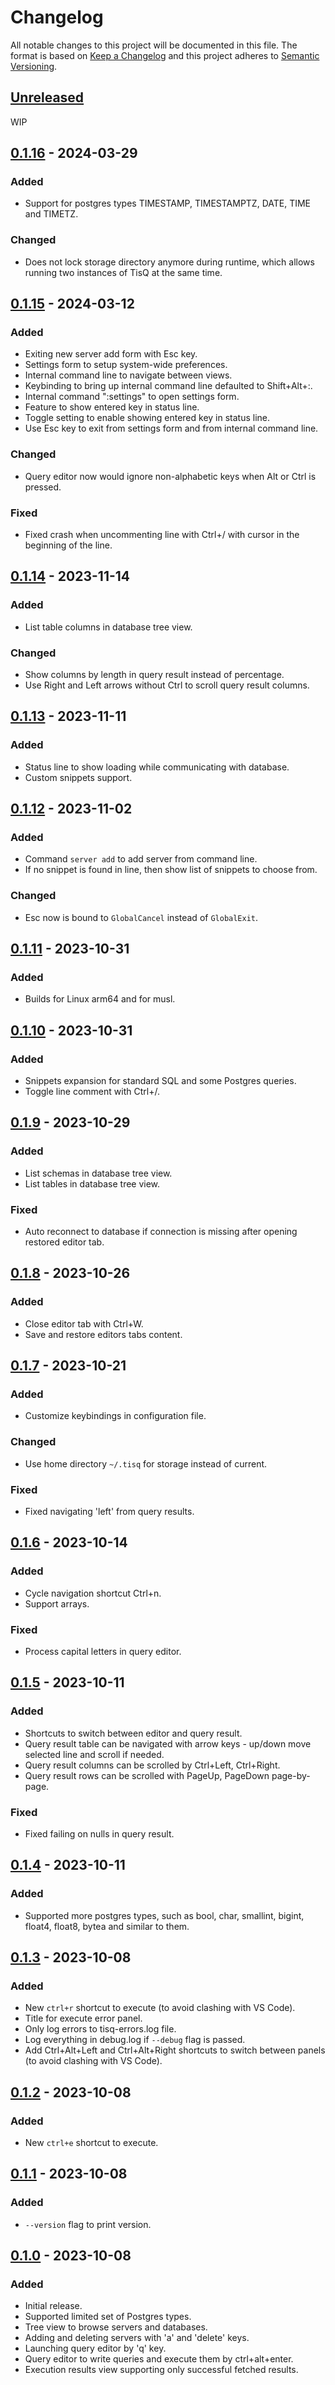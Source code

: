 # Changelog

All notable changes to this project will be documented in this file.
The format is based on [Keep a Changelog](http://keepachangelog.com/)
and this project adheres to [Semantic Versioning](http://semver.org/).

<!-- next-header -->

## [Unreleased]

WIP

## [0.1.16] - 2024-03-29

### Added

- Support for postgres types TIMESTAMP, TIMESTAMPTZ, DATE, TIME and TIMETZ.

### Changed

- Does not lock storage directory anymore during runtime, which allows running two instances of TisQ at the same time.

## [0.1.15] - 2024-03-12

### Added

- Exiting new server add form with Esc key.
- Settings form to setup system-wide preferences.
- Internal command line to navigate between views.
- Keybinding to bring up internal command line defaulted to Shift+Alt+:.
- Internal command ":settings" to open settings form.
- Feature to show entered key in status line.
- Toggle setting to enable showing entered key in status line.
- Use Esc key to exit from settings form and from internal command line.

### Changed

- Query editor now would ignore non-alphabetic keys when Alt or Ctrl is pressed.

### Fixed

- Fixed crash when uncommenting line with Ctrl+/ with cursor in the beginning of the line.

## [0.1.14] - 2023-11-14

### Added

- List table columns in database tree view.

### Changed

- Show columns by length in query result instead of percentage.
- Use Right and Left arrows without Ctrl to scroll query result columns.

## [0.1.13] - 2023-11-11

### Added

- Status line to show loading while communicating with database.
- Custom snippets support.

## [0.1.12] - 2023-11-02

### Added

- Command `server add` to add server from command line.
- If no snippet is found in line, then show list of snippets to choose from.

### Changed

- Esc now is bound to `GlobalCancel` instead of `GlobalExit`.

## [0.1.11] - 2023-10-31

### Added

- Builds for Linux arm64 and for musl.

## [0.1.10] - 2023-10-31

### Added

- Snippets expansion for standard SQL and some Postgres queries.
- Toggle line comment with Ctrl+/.

## [0.1.9] - 2023-10-29

### Added

- List schemas in database tree view.
- List tables in database tree view.

### Fixed

- Auto reconnect to database if connection is missing after opening restored editor tab.

## [0.1.8] - 2023-10-26

### Added

- Close editor tab with Ctrl+W.
- Save and restore editors tabs content.

## [0.1.7] - 2023-10-21

### Added

- Customize keybindings in configuration file.

### Changed

- Use home directory `~/.tisq` for storage instead of current.

### Fixed

- Fixed navigating 'left' from query results.

## [0.1.6] - 2023-10-14

### Added

- Cycle navigation shortcut Ctrl+n.
- Support arrays.

### Fixed

- Process capital letters in query editor.

## [0.1.5] - 2023-10-11

### Added

- Shortcuts to switch between editor and query result.
- Query result table can be navigated with arrow keys - up/down move selected line and scroll if needed.
- Query result columns can be scrolled by Ctrl+Left, Ctrl+Right.
- Query result rows can be scrolled with PageUp, PageDown page-by-page.

### Fixed

- Fixed failing on nulls in query result.

## [0.1.4] - 2023-10-11

### Added

- Supported more postgres types, such as bool, char, smallint, bigint, float4, float8, bytea and similar to them.

## [0.1.3] - 2023-10-08

### Added

- New `ctrl+r` shortcut to execute (to avoid clashing with VS Code).
- Title for execute error panel.
- Only log errors to tisq-errors.log file.
- Log everything in debug.log if `--debug` flag is passed.
- Add Ctrl+Alt+Left and Ctrl+Alt+Right shortcuts to switch between panels (to avoid clashing with VS Code).

## [0.1.2] - 2023-10-08

### Added

- New `ctrl+e` shortcut to execute.

## [0.1.1] - 2023-10-08

### Added

- `--version` flag to print version.

## [0.1.0] - 2023-10-08

### Added

- Initial release.
- Supported limited set of Postgres types.
- Tree view to browse servers and databases.
- Adding and deleting servers with 'a' and 'delete' keys.
- Launching query editor by 'q' key.
- Query editor to write queries and execute them by ctrl+alt+enter.
- Execution results view supporting only successful fetched results.

<!-- next-url -->
[Unreleased]: https://github.com/strowk/tisq/compare/v0.1.16...HEAD
[0.1.16]: https://github.com/strowk/tisq/compare/v0.1.15...v0.1.16
[0.1.15]: https://github.com/strowk/tisq/compare/v0.1.14...v0.1.15
[0.1.14]: https://github.com/strowk/tisq/compare/v0.1.13...v0.1.14
[0.1.13]: https://github.com/strowk/tisq/compare/v0.1.12...v0.1.13
[0.1.12]: https://github.com/strowk/tisq/compare/v0.1.11...v0.1.12
[0.1.11]: https://github.com/strowk/tisq/compare/v0.1.10...v0.1.11
[0.1.10]: https://github.com/strowk/tisq/compare/v0.1.9...v0.1.10
[0.1.9]: https://github.com/strowk/tisq/compare/v0.1.8...v0.1.9
[0.1.8]: https://github.com/strowk/tisq/compare/v0.1.7...v0.1.8
[0.1.7]: https://github.com/strowk/tisq/compare/v0.1.6...v0.1.7
[0.1.6]: https://github.com/strowk/tisq/compare/v0.1.5...v0.1.6
[0.1.5]: https://github.com/strowk/tisq/compare/v0.1.4...v0.1.5
[0.1.4]: https://github.com/strowk/tisq/compare/v0.1.3...v0.1.4
[0.1.3]: https://github.com/strowk/tisq/compare/v0.1.2...v0.1.3
[0.1.2]: https://github.com/strowk/tisq/compare/v0.1.1...v0.1.2
[0.1.1]: https://github.com/strowk/tisq/compare/v0.1.0...v0.1.1
[0.1.0]: https://github.com/strowk/tisq/releases/tag/v0.1.0
